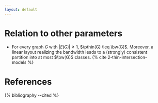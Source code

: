 ```yaml
---
layout: default
---
```

$$
\newcommand{\thin}{\mathsf{thin}}
\newcommand{\pthin}{\mathsf{pthin}}
\newcommand{\bw}{\mathsf{bw}}
$$

# Relation to other parameters
- For every graph $G$ with $|E(G)|\geq 1$, $\pthin(G) \leq \bw(G)$. Moreover,
a linear layout realizing the bandwidth leads to a (strongly) consistent partition
into at most $\bw(G)$ classes. {% cite 2-thin-intersection-models %}

# References
{% bibliography --cited %}